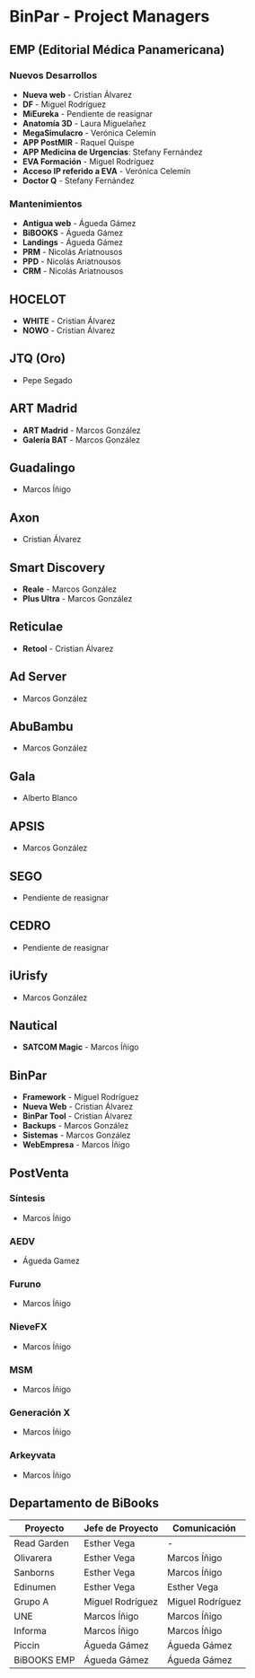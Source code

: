 # BinPar - Project Managers

## EMP (Editorial Médica Panamericana)

### Nuevos Desarrollos
 - **Nueva web** - Cristian Álvarez
 - **DF** - Miguel Rodríguez
 - **MiEureka** - Pendiente de reasignar
 - **Anatomía 3D** - Laura Miguelañez
 - **MegaSimulacro** - Verónica Celemín
 - **APP PostMIR** - Raquel Quispe
 - **APP Medicina de Urgencias**: Stefany Fernández
 - **EVA Formación** -  Miguel Rodríguez
 - **Acceso IP referido a EVA** - Verónica Celemín
 - **Doctor Q** - Stefany Fernández

### Mantenimientos
  - **Antigua web** - Águeda Gámez
  - **BiBOOKS** - Águeda Gámez
  - **Landings** - Águeda Gámez
  - **PRM** - Nicolás Ariatnousos
  - **PPD** - Nicolás Ariatnousos
  - **CRM** - Nicolás Ariatnousos

## HOCELOT
- **WHITE** - Cristian Álvarez
- **NOWO** - Cristian Álvarez

## JTQ (Oro)
 - Pepe Segado

## ART Madrid
 - **ART Madrid** - Marcos González
 - **Galería BAT** - Marcos González
 
## Guadalingo
 - Marcos Íñigo

## Axon
 - Cristian Álvarez

## Smart Discovery
 - **Reale** - Marcos González
 - **Plus Ultra** - Marcos González

## Reticulae
 - **Retool** - Cristian Álvarez

## Ad Server
 - Marcos González

## AbuBambu
 - Marcos González

## Gala
 - Alberto Blanco

## APSIS
 - Marcos González
 
## SEGO
 - Pendiente de reasignar
 
 ## CEDRO
 - Pendiente de reasignar

## iUrisfy
 - Marcos González
 
 ## Nautical
  - **SATCOM Magic** - Marcos Íñigo

## BinPar
 - **Framework** - Miguel Rodríguez 
 - **Nueva Web** - Cristian Álvarez
 - **BinPar Tool** - Cristian Álvarez
 - **Backups** - Marcos González
 - **Sistemas** - Marcos González
 - **WebEmpresa** - Marcos Íñigo
 
## PostVenta

### Síntesis
 - Marcos Íñigo

### AEDV
 - Águeda Gamez
 
### Furuno
 - Marcos Íñigo
 
### NieveFX
 - Marcos Íñigo
 
### MSM
 - Marcos Íñigo
 
### Generación X
 - Marcos Íñigo
 
### Arkeyvata
 - Marcos Íñigo


## Departamento de BiBooks

| Proyecto        | Jefe de Proyecto           | Comunicación  |
| ------------- |-------------| -----|
| Read Garden | Esther Vega | - |
| Olivarera | Esther Vega | Marcos Íñigo |
| Sanborns | Esther Vega | Marcos Íñigo |
| Edinumen | Esther Vega | Esther Vega |
| Grupo A | Miguel Rodríguez | Miguel Rodríguez |
| UNE | Marcos Íñigo | Marcos Íñigo |
| Informa | Marcos Íñigo | Marcos Íñigo |
| Piccin | Águeda Gámez | Águeda Gámez |
| BiBOOKS EMP | Águeda Gámez | Águeda Gámez |
